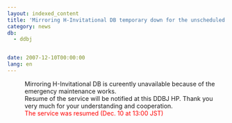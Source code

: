 ```yaml
---
layout: indexed_content
title: 'Mirroring H-Invitational DB temporary down for the unscheduled maintenance works'
category: news
db:
  - ddbj


date: 2007-12-10T00:00:00
lang: en
---
```


<dd>Mirroring H-Invitational DB is cureently unavailable because of the emergency maintenance works.<br>Resume of the service will be notified at this DDBJ HP. Thank you very much for your understanding and cooperation.
<dd>
    <font color="#ff0000">The service was resumed (Dec. 10 at 13:00 JST)</font>
</dd>
</dd>

